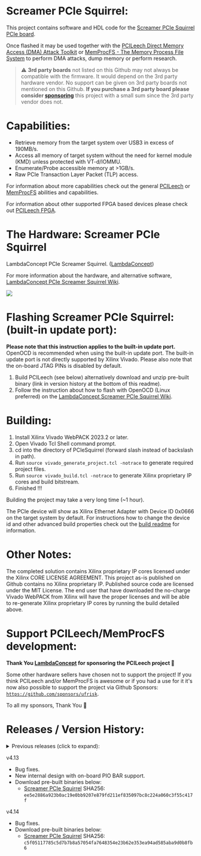 Screamer PCIe Squirrel:
=================
This project contains software and HDL code for the [Screamer PCIe Squirrel PCIe board](https://shop.lambdaconcept.com).

Once flashed it may be used together with the [PCILeech Direct Memory Access (DMA) Attack Toolkit](https://github.com/ufrisk/pcileech/) or [MemProcFS - The Memory Process File System](https://github.com/ufrisk/MemProcFS/) to perform DMA attacks, dump memory or perform research.

> :warning: **3rd party boards** not listed on this Github may not always be compatible with the firmware. It would depend on the 3rd party hardware vendor. No support can be given on 3rd party boards not mentioned on this Github. **If you purchase a 3rd party board please consider [sponsoring](https://github.com/sponsors/ufrisk)** this project with a small sum since the 3rd party vendor does not.


Capabilities:
=================
* Retrieve memory from the target system over USB3 in excess of 190MB/s.
* Access all memory of target system without the need for kernel module (KMD) unless protected with VT-d/IOMMU.
* Enumerate/Probe accessible memory at >1GB/s.
* Raw PCIe Transaction Layer Packet (TLP) access.

For information about more capabilities check out the general [PCILeech](https://github.com/ufrisk/pcileech/) or [MemProcFS](https://github.com/ufrisk/MemProcFS/) abilities and capabilities.

For information about other supported FPGA based devices please check out [PCILeech FPGA](https://github.com/ufrisk/pcileech-fpga/).


The Hardware: Screamer PCIe Squirrel
========================
LambdaConcept PCIe Screamer Squirrel. ([LambdaConcept](http://shop.lambdaconcept.com))

For more information about the hardware, and alternative software, [LambdaConcept PCIe Screamer Squirrel Wiki](http://docs.lambdaconcept.com/screamer/index.html).

<img src="https://gist.githubusercontent.com/ufrisk/c5ba7b360335a13bbac2515e5e7bb9d7/raw/19ae5834c61f267bfe440cb2a3b2894633078d0a/sqr-1.jpg"/>

Flashing Screamer PCIe Squirrel: (built-in update port):
=================
**Please note that this instruction applies to the built-in update port.** OpenOCD is recommended when using the built-in update port. The built-in update port is not directly supported by Xilinx Vivado. Please also note that the on-board JTAG PINs is disabled by default.
1) Build PCILeech (see below) alternatively download and unzip pre-built binary (link in version history at the bottom of this readme).
2) Follow the instruction about how to flash with OpenOCD (Linux preferred) on the [LambdaConcept Screamer PCIe Squirrel Wiki](http://docs.lambdaconcept.com/screamer/index.html).


Building:
=================
1) Install Xilinx Vivado WebPACK 2023.2 or later.
2) Open Vivado Tcl Shell command prompt.
3) cd into the directory of PCIeSquirrel (forward slash instead of backslash in path).
4) Run `source vivado_generate_project.tcl -notrace` to generate required project files.
5) Run `source vivado_build.tcl -notrace` to generate Xilinx proprietary IP cores and build bitstream.
6) Finished !!!

Building the project may take a very long time (~1 hour).

The PCIe device will show as Xilinx Ethernet Adapter with Device ID 0x0666 on the target system by default. For instructions how to change the device id and other advanced build properties check out the [build readme](build.md) for information.


Other Notes:
=================
The completed solution contains Xilinx proprietary IP cores licensed under the Xilinx CORE LICENSE AGREEMENT. This project as-is published on Github contains no Xilinx proprietary IP. Published source code are licensed under the MIT License. The end user that have downloaded the no-charge Vivado WebPACK from Xilinx will have the proper licenses and will be able to re-generate Xilinx proprietary IP cores by running the build detailed above.


Support PCILeech/MemProcFS development:
=======================================
**Thank You [LambdaConcept](https://lambdaconcept.com/) for sponsoring the PCILeech project :sparkling_heart:**

Some other hardware sellers have chosen not to support the project! If you think PCILeech and/or MemProcFS is awesome or if you had a use for it it's now also possible to support the project via Github Sponsors: [`https://github.com/sponsors/ufrisk`](https://github.com/sponsors/ufrisk).
 
To all my sponsors, Thank You :sparkling_heart:


Releases / Version History:
=================
<details><summary>Previous releases (click to expand):</summary>

v4.10
* Initial Release.
* Download pre-built binaries below:
  * [Screamer PCIe Squirrel](https://mega.nz/file/UXQ2xZTK#fENkArWDadoWlWCUCI8l2k7k03mIfreHs2kBEFcVwx8) SHA256: `0a519ef2312feb4984bb0dacbea85b479b3a51789a7915ae9a28e0b61b4fd60f`

v4.11
* Bug fixes and new USB core.
* Download pre-built binaries below:
  * [Screamer PCIe Squirrel](https://mega.nz/file/ZGx30ZxB#9S7vDbQGnepPnV8XEUIWr93KkcM9O_Dzl1-ivcC-G94) SHA256: `4d0038ce607723dbc84c85393c391733a74fccd5627d2653c06fdf20890cafb7`

v4.12
* Bug fixes.
* Download pre-built binaries below:
  * [Screamer PCIe Squirrel](https://mega.nz/file/YGgjHJCR#KawMhx_r1jZVkm2hyi_mSFKtqwBh0q7eddIf10G-Jj8) SHA256: `68c8cd753b1feabf5319b6bab5d28e5b23378913f5326f39d5ac96224c5fcef9`

</details>

v4.13
* Bug fixes.
* New internal design with on-board PIO BAR support.
* Download pre-built binaries below:
  * [Screamer PCIe Squirrel](https://mega.nz/file/dexBFIKa#cdjTryyluiFDNCbbz0xhrk75UziyBKPZLokfEt5xEGo) SHA256: `ee5e2886a923b0ac19e0bb9207e879fd211ef835097bc8c224a060c3f55c417f`

v4.14
* Bug fixes.
* Download pre-built binaries below:
  * [Screamer PCIe Squirrel](https://mega.nz/file/EX5C0SRa#20cjCl2SXuwPJC9lIOKAcF5kcMt1i7NO8yYvRaxQM3Q) SHA256: `c5f05117785c5d7b7b8a57054fa7648354e23b62e353ea94ad585aba9d0b8fb6`
